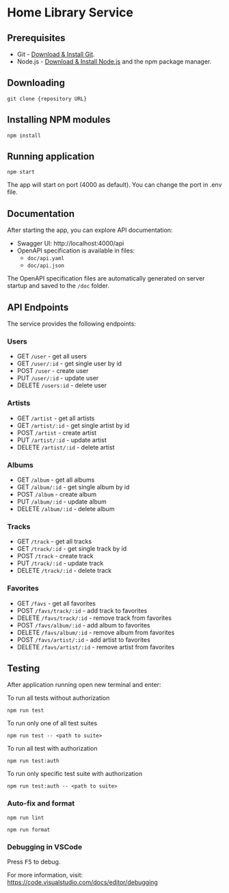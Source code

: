 # Home Library Service

## Prerequisites

- Git - [Download & Install Git](https://git-scm.com/downloads).
- Node.js - [Download & Install Node.js](https://nodejs.org/en/download/) and the npm package manager.

## Downloading

```
git clone {repository URL}
```

## Installing NPM modules

```
npm install
```

## Running application

```
npm start
```

The app will start on port (4000 as default). You can change the port in .env file.

## Documentation

After starting the app, you can explore API documentation:

- Swagger UI: http://localhost:4000/api
- OpenAPI specification is available in files:
  - `doc/api.yaml`
  - `doc/api.json`

The OpenAPI specification files are automatically generated on server startup and saved to the `/doc` folder.

## API Endpoints

The service provides the following endpoints:

### Users

- GET `/user` - get all users
- GET `/user/:id` - get single user by id
- POST `/user` - create user
- PUT `/user/:id` - update user
- DELETE `/users:id` - delete user

### Artists

- GET `/artist` - get all artists
- GET `/artist/:id` - get single artist by id
- POST `/artist` - create artist
- PUT `/artist/:id` - update artist
- DELETE `/artist/:id` - delete artist

### Albums

- GET `/album` - get all albums
- GET `/album/:id` - get single album by id
- POST `/album` - create album
- PUT `/album/:id` - update album
- DELETE `/album/:id` - delete album

### Tracks

- GET `/track` - get all tracks
- GET `/track/:id` - get single track by id
- POST `/track` - create track
- PUT `/track/:id` - update track
- DELETE `/track/:id` - delete track

### Favorites

- GET `/favs` - get all favorites
- POST `/favs/track/:id` - add track to favorites
- DELETE `/favs/track/:id` - remove track from favorites
- POST `/favs/album/:id` - add album to favorites
- DELETE `/favs/album/:id` - remove album from favorites
- POST `/favs/artist/:id` - add artist to favorites
- DELETE `/favs/artist/:id` - remove artist from favorites

## Testing

After application running open new terminal and enter:

To run all tests without authorization

```
npm run test
```

To run only one of all test suites

```
npm run test -- <path to suite>
```

To run all test with authorization

```
npm run test:auth
```

To run only specific test suite with authorization

```
npm run test:auth -- <path to suite>
```

### Auto-fix and format

```
npm run lint
```

```
npm run format
```

### Debugging in VSCode

Press <kbd>F5</kbd> to debug.

For more information, visit: https://code.visualstudio.com/docs/editor/debugging
